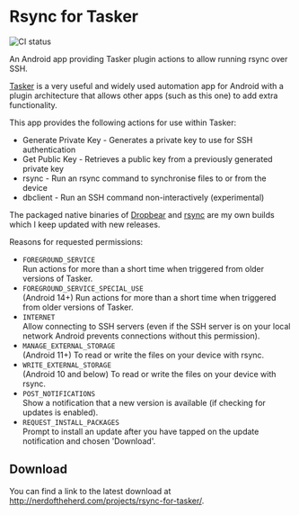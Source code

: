 Rsync for Tasker
================

![CI status](https://github.com/ribbons/TaskerRsync/workflows/CI/badge.svg)

An Android app providing Tasker plugin actions to allow running rsync over SSH.

[Tasker][1] is a very useful and widely used automation app for Android with a
plugin architecture that allows other apps (such as this one) to add extra
functionality.

This app provides the following actions for use within Tasker:
 - Generate Private Key - Generates a private key to use for SSH authentication
 - Get Public Key - Retrieves a public key from a previously generated private key
 - rsync - Run an rsync command to synchronise files to or from the device
 - dbclient - Run an SSH command non-interactively (experimental)

The packaged native binaries of [Dropbear][2] and [rsync][3] are my own builds
which I keep updated with new releases.

Reasons for requested permissions:

 - `FOREGROUND_SERVICE` \
   Run actions for more than a short time when triggered from older versions of
   Tasker.
 - `FOREGROUND_SERVICE_SPECIAL_USE` \
   (Android 14+) Run actions for more than a short time when triggered from
   older versions of Tasker.
 - `INTERNET` \
   Allow connecting to SSH servers (even if the SSH server is on your local
   network Android prevents connections without this permission).
 - `MANAGE_EXTERNAL_STORAGE` \
   (Android 11+) To read or write the files on your device with rsync.
 - `WRITE_EXTERNAL_STORAGE` \
   (Android 10 and below) To read or write the files on your device with rsync.
 - `POST_NOTIFICATIONS` \
   Show a notification that a new version is available (if checking for updates
   is enabled).
 - `REQUEST_INSTALL_PACKAGES` \
   Prompt to install an update after you have tapped on the update notification
   and chosen 'Download'.

[1]: https://play.google.com/store/apps/details?id=net.dinglisch.android.taskerm
[2]: https://matt.ucc.asn.au/dropbear/dropbear.html
[3]: https://rsync.samba.org/


Download
--------

You can find a link to the latest download at
http://nerdoftheherd.com/projects/rsync-for-tasker/.
